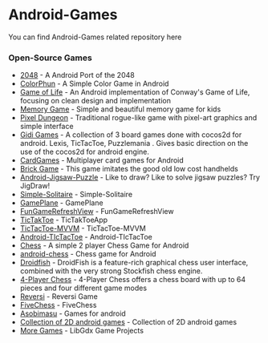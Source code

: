 # Android-Games
You can find Android-Games related repository here
<br>
### Open-Source Games
* [2048](https://github.com/tpcstld/2048) - A Android Port of the 2048
* [ColorPhun](https://github.com/prakhar1989/colorphun) - A Simple Color Game in Android
* [Game of Life](https://github.com/zsoltk/GameOfLife) - An Android implementation of Conway's Game of Life, focusing on clean design and implementation
* [Memory Game](https://github.com/sromku/memory-game) - Simple and beautiful memory game for kids
* [Pixel Dungeon](https://github.com/watabou/pixel-dungeon) - Traditional rogue-like game with pixel-art graphics and simple interface
* [Gidi Games](https://github.com/victordibia/GidiGames) - A collection of 3 board games done with cocos2d for android. Lexis, TicTacToe, Puzzlemania . Gives basic direction on the use of the cocos2d for android engine.
* [CardGames](https://github.com/otasyn/CardGames) - Multiplayer card games for Android
* [Brick Game](https://github.com/TobiasBielefeld/Simple-Brick-Games) - This game imitates the good old low cost handhelds
* [Android-Jigsaw-Puzzle](https://github.com/julesbond007/android-jigsaw-puzzle) - Like to draw? Like to solve jigsaw puzzles? Try JigDraw!
* [Simple-Solitaire](https://github.com/TobiasBielefeld/Simple-Solitaire) - Simple-Solitaire
* [GamePlane](https://github.com/iSpring/GamePlane) - GamePlane
* [FunGameRefreshView](https://github.com/Hitomis/FunGameRefresh) - FunGameRefreshView
* [TicTakToe](https://github.com/lucky-119/TicTakToeApp) - TicTakToeApp
* [TicTacToe-MVVM](https://github.com/husaynhakeem/TicTacToe-MVVM) - TicTacToe-MVVM
* [Android-TIcTacToe](https://github.com/IhorKlimov/Android-TicTacToe) - Android-TIcTacToe
* [Chess](https://github.com/DipanshKhandelwal/Chess) - A simple 2 player Chess Game for Android
* [android-chess](https://github.com/jcarolus/android-chess) - Chess game for Android
* [Droidfish](https://github.com/peterosterlund2/droidfish) - DroidFish is a feature-rich graphical chess user interface, combined with the very strong Stockfish chess engine.
* [4-Player Chess](https://github.com/j4velin/chess) - 4-Player Chess offers a chess board with up to 64 pieces and four different game modes
* [Reversi](https://github.com/laserwave/reversi) - Reversi Game
* [FiveChess](https://github.com/cuiqingandroid/FiveChess) - FiveChess
* [Asobimasu](https://github.com/DipanshKhandelwal/Asobimasu) - Games for android
* [Collection of 2D android games](https://github.com/naveed-ahmad/Android-Game-Pack) - Collection of 2D android games
* [More Games](https://github.com/kishordgupta/games) - LibGdx Game Projects
